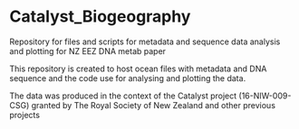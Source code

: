 # Catalyst_Biogeography
Repository for files and scripts for metadata and sequence data analysis and plotting for NZ EEZ DNA metab paper

This repository is created to host ocean files with metadata and DNA sequence and the code use for analysing and plotting the data. 

The data was produced in the context of the Catalyst project (16-NIW-009-CSG) granted by The Royal Society of New Zealand and other previous projects
